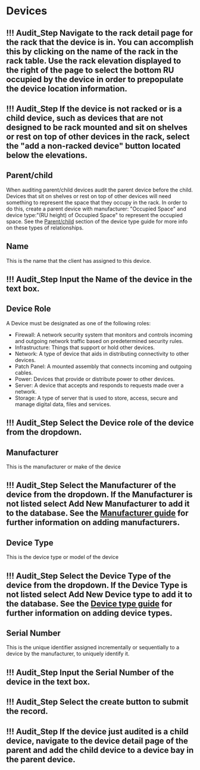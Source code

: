 # Devices

!!! Audit_Step
    Navigate to the rack detail page for the rack that the device is in. You can accomplish this by clicking on the name of the rack in the rack table.
    Use the rack elevation displayed to the right of the page to select the bottom RU occupied by the device in order to prepopulate the device location information.
---

!!! Audit_Step
    If the device is not racked or is a child device, such as devices that are not designed to be rack mounted and sit on shelves or rest on top of other devices in the rack, select the "add a non-racked device" button located below the elevations.
---

## Parent/child

When auditing parent/child devices audit the parent device before the child. Devices that sit on shelves or rest on top of other devices will need something to represent the space that they occupy in the rack. In order to do this, create a parent device with manufacturer: "Occupied Space" and device type:"(RU height) of Occupied Space" to represent the occupied space. See the [Parent/child](device-types.md#parentchild-status) section of the device type guide for more info on these types of relationships.

## Name

This is the name that the client has assigned to this device.

!!! Audit_Step
    Input the **Name** of the device in the text box.
---

## Device Role

A Device must be designated as one of the following roles:

* Firewall: A network security system that monitors and controls incoming and outgoing network traffic based on predetermined security rules.
* Infrastructure: Things that support or hold other devices.
* Network: A type of device that aids in distributing connectivity to other devices.
* Patch Panel: A mounted assembly that connects incoming and outgoing cables.
* Power: Devices that provide or distribute power to other devices.
* Server: A device that accepts and responds to requests made over a network.
* Storage: A type of server that is used to store, access, secure and manage digital data, files and services.


!!! Audit_Step
    Select the **Device role** of the device from the dropdown.
---

## Manufacturer

This is the manufacturer or make of the device

!!! Audit_Step
    Select the **Manufacturer** of the device from the dropdown. If the Manufacturer is not listed select Add New Manufacturer to add it to the database.
    See the [Manufacturer guide](manufacturers.md) for further information on adding manufacturers.
---

## Device Type

This is the device type or model of the device

!!! Audit_Step
    Select the **Device Type** of the device from the dropdown. If the Device Type is not listed select Add New Device type to add it to the database. See the [Device type guide](device-types.md) for further information on adding device types.
---

## Serial Number

This is the unique identifier assigned incrementally or sequentially to a device by the manufacturer, to uniquely identify it.

!!! Audit_Step
    Input the **Serial Number** of the device in the text box.
---

!!! Audit_Step
    Select the create button to submit the record.
---

!!! Audit_Step
    If the device just audited is a child device, navigate to the device detail page of the parent and add the child device to a device bay in the parent device.
---
